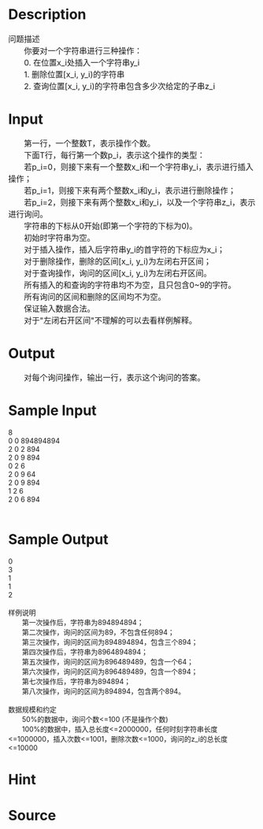 
# Description

<div class="content"><div id="pcont" style="margin-top: 20px">
<div class="pdsec"><span style="font-size: medium">问题描述</span></div>
<div class="pdcont"><span style="font-size: medium">　　你要对一个字符串进行三种操作：<br/>
　　0. 在位置x_i处插入一个字符串y_i<br/>
　　1. 删除位置[x_i, y_i)的字符串<br/>
　　2. 查询位置[x_i, y_i)的字符串包含多少次给定的子串z_i<br/>
</span></div>
</div></div>

# Input

<div class="content"><div class="pdcont"><span style="font-size: medium">　　第一行，一个整数T，表示操作个数。<br/>
　　下面T行，每行第一个数p_i，表示这个操作的类型：<br/>
　　若p_i=0，则接下来有一个整数x_i和一个字符串y_i，表示进行插入操作；<br/>
　　若p_i=1，则接下来有两个整数x_i和y_i，表示进行删除操作；<br/>
　　若p_i=2，则接下来有两个整数x_i和y_i，以及一个字符串z_i，表示进行询问。<br/>
　　字符串的下标从0开始(即第一个字符的下标为0)。<br/>
　　初始时字符串为空。<br/>
　　对于插入操作，插入后字符串y_i的首字符的下标应为x_i；<br/>
　　对于删除操作，删除的区间[x_i, y_i)为左闭右开区间；<br/>
　　对于查询操作，询问的区间[x_i, y_i)为左闭右开区间。<br/>
　　所有插入的和查询的字符串均不为空，且只包含0~9的字符。<br/>
　　所有询问的区间和删除的区间均不为空。<br/>
　　保证输入数据合法。<br/>
　　对于&#34;左闭右开区间&#34;不理解的可以去看样例解释。<br/>
</span></div></div>

# Output

<div class="content"><div class="pdcont"><span style="font-size: medium">　　对每个询问操作，输出一行，表示这个询问的答案。<br/>
</span></div></div>

# Sample Input

<div class="content"><span class="sampledata">8<br/>
0 0 894894894<br/>
2 0 2 894<br/>
2 0 9 894<br/>
0 2 6<br/>
2 0 9 64<br/>
2 0 9 894<br/>
1 2 6<br/>
2 0 6 894<br/>
<br/>
</span></div>

# Sample Output

<div class="content"><span class="sampledata">0<br/>
3<br/>
1<br/>
1<br/>
2<br/>
<br/>
样例说明<br/>
　　第一次操作后，字符串为894894894；<br/>
　　第二次操作，询问的区间为89，不包含任何894；<br/>
　　第三次操作，询问的区间为894894894，包含三个894；<br/>
　　第四次操作后，字符串为8964894894；<br/>
　　第五次操作，询问的区间为896489489，包含一个64；<br/>
　　第六次操作，询问的区间为896489489，包含一个894；<br/>
　　第七次操作后，字符串为894894；<br/>
　　第八次操作，询问的区间为894894，包含两个894。<br/>
<br/>
数据规模和约定<br/>
　　50%的数据中，询问个数&lt;=100 (不是操作个数)<br/>
　　100%的数据中，插入总长度&lt;=2000000，任何时刻字符串长度&lt;=1000000，插入次数&lt;=1001，删除次数&lt;=1000，询问的z_i的总长度&lt;=10000<br/>
</span></div>

# Hint

<div class="content"><p></p></div>

# Source

<div class="content"><p><a href="problemset.php?search="></a></p></div>

